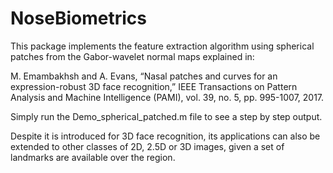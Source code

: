 # NoseBiometrics
This package implements the feature extraction algorithm using spherical patches from the Gabor-wavelet normal maps explained in:  

M. Emambakhsh and A. Evans, “Nasal patches and curves for an expression-robust 3D face recognition,”  IEEE Transactions on Pattern Analysis and Machine Intelligence (PAMI), vol. 39, no. 5, pp. 995-1007, 2017.  

Simply run the Demo_spherical_patched.m file to see a step by step output. 

Despite it is introduced for 3D face recognition, its applications can also be extended to other classes of 2D, 2.5D or 3D images, given a set of landmarks are available over the region.
